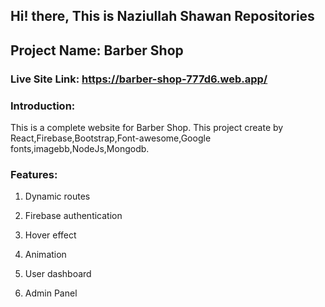 ## Hi! there, This is Naziullah Shawan Repositories

## Project Name: Barber Shop

### Live Site Link: https://barber-shop-777d6.web.app/

### Introduction:

This is a complete website for Barber Shop. This project create by React,Firebase,Bootstrap,Font-awesome,Google fonts,imagebb,NodeJs,Mongodb.

### Features:

1.  Dynamic routes

2.  Firebase authentication

3.  Hover effect

4.  Animation

5.  User dashboard

6.  Admin Panel
